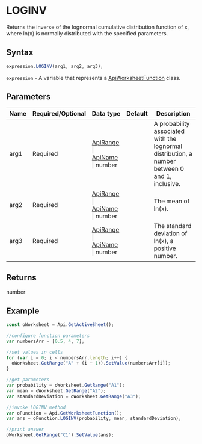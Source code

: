 # LOGINV

Returns the inverse of the lognormal cumulative distribution function of x, where ln(x) is normally distributed with the specified parameters.

## Syntax

```javascript
expression.LOGINV(arg1, arg2, arg3);
```

`expression` - A variable that represents a [ApiWorksheetFunction](../ApiWorksheetFunction.md) class.

## Parameters

| **Name** | **Required/Optional** | **Data type** | **Default** | **Description** |
| ------------- | ------------- | ------------- | ------------- | ------------- |
| arg1 | Required | [ApiRange](../../ApiRange/ApiRange.md) \| [ApiName](../../ApiName/ApiName.md) \| number |  | A probability associated with the lognormal distribution, a number between 0 and 1, inclusive. |
| arg2 | Required | [ApiRange](../../ApiRange/ApiRange.md) \| [ApiName](../../ApiName/ApiName.md) \| number |  | The mean of ln(x). |
| arg3 | Required | [ApiRange](../../ApiRange/ApiRange.md) \| [ApiName](../../ApiName/ApiName.md) \| number |  | The standard deviation of ln(x), a positive number. |

## Returns

number

## Example



```javascript editor-xlsx
const oWorksheet = Api.GetActiveSheet();

//configure function parameters
var numbersArr = [0.5, 4, 7];

//set values in cells
for (var i = 0; i < numbersArr.length; i++) {
  oWorksheet.GetRange("A" + (i + 1)).SetValue(numbersArr[i]);
}

//get parameters
var probability = oWorksheet.GetRange("A1");
var mean = oWorksheet.GetRange("A2");
var standardDeviation = oWorksheet.GetRange("A3");

//invoke LOGINV method
var oFunction = Api.GetWorksheetFunction();
var ans = oFunction.LOGINV(probability, mean, standardDeviation);

//print answer
oWorksheet.GetRange("C1").SetValue(ans);

```
